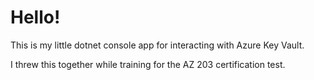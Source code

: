 # Hello!
This is my little dotnet console app for interacting with Azure Key Vault.

I threw this together while training for the AZ 203 certification test.
